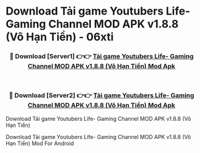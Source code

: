 # Download Tải game Youtubers Life- Gaming Channel MOD APK v1.8.8 (Vô Hạn Tiền) - 06xti


<div align="center">
<h3>🔴 Download [Server1] 👉👉 <a href="https://apk-comot.site?title=Tải_game_Youtubers_Life-_Gaming_Channel_MOD_APK_v1.8.8_(Vô_Hạn_Tiền)">Tải game Youtubers Life- Gaming Channel MOD APK v1.8.8 (Vô Hạn Tiền) Mod Apk</a></h3><br>
<h3>🔴 Download [Server2] 👉👉 <a href="https://apk-comot.site?title=Tải_game_Youtubers_Life-_Gaming_Channel_MOD_APK_v1.8.8_(Vô_Hạn_Tiền)">Tải game Youtubers Life- Gaming Channel MOD APK v1.8.8 (Vô Hạn Tiền) Mod Apk</a></h3>
</div>



Download Tải game Youtubers Life- Gaming Channel MOD APK v1.8.8 (Vô Hạn Tiền) 

Download Tải game Youtubers Life- Gaming Channel MOD APK v1.8.8 (Vô Hạn Tiền) Mod For Android